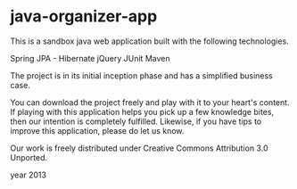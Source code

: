 java-organizer-app
===========================

This is a sandbox java web application built with the following technologies.  

Spring
JPA - Hibernate
jQuery
JUnit
Maven

The project is in its initial inception phase and has a simplified business case.  

You can download the project freely and play with it to your heart's content.  If playing with this application helps you pick up a few knowledge bites, 
then our intention is completely fulfilled.  Likewise, if you have tips to improve this application, please do let us know.

Our work is freely distributed under Creative Commons Attribution 3.0 Unported.

year 2013
